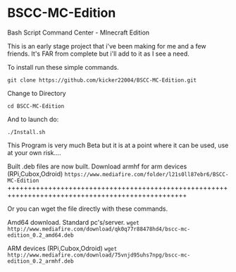 # BSCC-MC-Edition
Bash Script Command Center - MInecraft Edition

This is an early stage project that i've been making for me and a few friends. It's FAR from complete but i'll add to it as I see a need.

To install run these simple commands.

`git clone https://github.com/kicker22004/BSCC-MC-Edition.git`

Change to Directory

`cd BSCC-MC-Edition`

And to launch do:

`./Install.sh`

This Program is very much Beta but it is at a point where it can be used, use at your own risk....

Built .deb files are now built. Download armhf for arm devices (RPi,Cubox,Odroid)
`https://www.mediafire.com/folder/l21s0ll87ebr6/BSCC-MC-Edition`
++++++++++++++++++++++++++++++++++++++++++++++++++++++++++++++++++++++++++++++++++++++++++++++++++

Or you can wget the file directly with these commands.

Amd64 download. Standard pc's/server.
`wget http://www.mediafire.com/download/qk0q77r88478hd4/bscc-mc-edition_0.2_amd64.deb`

ARM devices (RPi,Cubox,Odroid)
`wget http://www.mediafire.com/download/75vnjd95uhs7npg/bscc-mc-edition_0.2_armhf.deb`
